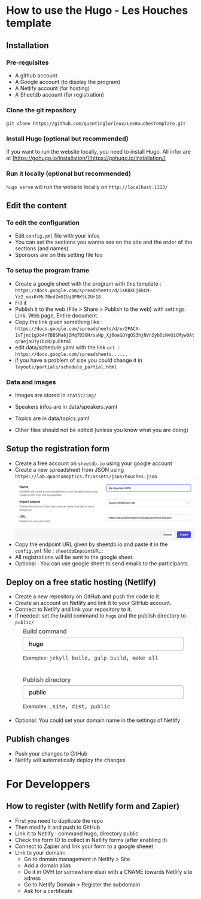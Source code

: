 # How to use the Hugo - Les Houches template

## Installation
### Pre-requisites
- A github account
- A Google account (to display the program)
- A Netlify account (for hosting)
- A Sheetdb account (for registration)

### Clone the git repository

`git clone https://github.com/quentinglorieux/LesHouchesTemplate.git`

### Install Hugo (optional but recommended)

If you want to run the website locally, you need to install Hugo.
All infor are at [https://gohugo.io/installation/](https://gohugo.io/installation/)

### Run it locally (optional but recommended)

`hugo serve` will run the website locally on `http://localhost:1313/`

## Edit the content

### To edit the configuration

- Edit `config.yml` file with your infos
- You can set the sections you wanna see on the site and the order of the sections (and names)
- Sponsors are on this setting file too

### To setup the program frame

- Create a google sheet with the program with this template : `https://docs.google.com/spreadsheets/d/1XKBXFj4kCM-Yz2_ooxKrMc7BndZmUIUq8P0KSL2Ur18`
- Fill it
- Publish it to the web (File > Share > Publish to the web) with settings Link, Web page, Entire document.
- Copy the link given something like : `https://docs.google.com/spreadsheets/d/e/2PACX-1vTjnc1gJo4n7BBSMa8jDMq7BS0HrsaNp_Xj6oaGOYgOS3hjNVnSybOcNvQiCMyw0Atqr4ejaD7yIbcR/pubhtml`
- edit data/schedule.yaml with the link
  `url : https://docs.google.com/spreadsheets......`
- if you have a problem of size you could change it in `layouts/partials/schedule_partial.html`


### Data and images

- Images are stored in `static/img/`

- Speakers infos are in data/speakers.yaml
- Topics are in data/topics.yaml

- Other files should not be edited (unless you know what you are doing)

## Setup the registration form

- Create a free account on `sheetdb.io` using your google account
- Create a new spreadsheet from JSON using `https://lab.quantumoptics.fr/assets/json/houches.json` ![image](/themes/hugo-conference/assets/json.png)
- Copy the endpoint URL given by sheetdb.io and paste it in the `config.yml` file : `sheetdbEnpointURL:`
- All registrations will be sent to the google sheet.
- Optional : You can use google sheet to send emails to the participants.

## Deploy on a free static hosting (Netlify)

- Create a new repository on GitHub and push the code to it.
- Create an account on Netlify and link it to your GitHub account.
- Connect to Netlify and link your repository to it.
- If needed: set the build command to `hugo` and the publish directory to `public/`
![image](/themes/hugo-conference/assets/netlify.png)
- Optional:  You could set your domain name in the settings of Netlify

## Publish changes
- Push your changes to GitHub
- Netlify will automatically deploy the changes


# For Developpers

## How to register  (with Netlify form and Zapier)

- First you need to duplicate the repo
- Then modify it and push to GitHub
- Link it to Netlify : command hugo, directory public
- Check the form ID to collect in Netlify forms (after enabling it)
- Connect to Zapier and link your form to a google sheeet
- Link to your domain:
    - Go to domain management in  Netlify > Site
    - Add a domain alias
    - Do it in OVH (or somewhere else) with a CNAME towards Netlify site adress
    - Go to Netlify Domain > Register the subdomain
    - Ask for a certificate 

